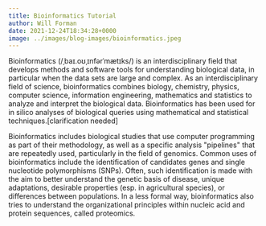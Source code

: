 ```yaml
---
title: Bioinformatics Tutorial
author: Will Forman
date: 2021-12-24T18:34:28+0000
image: ../images/blog-images/bioinformatics.jpeg
---
```


Bioinformatics (/ˌbaɪ.oʊˌɪnfərˈmætɪks/) is an interdisciplinary field that develops methods and software tools for understanding biological data, in particular when the data sets are large and complex. As an interdisciplinary field of science, bioinformatics combines biology, chemistry, physics, computer science, information engineering, mathematics and statistics to analyze and interpret the biological data. Bioinformatics has been used for in silico analyses of biological queries using mathematical and statistical techniques.[clarification needed]

Bioinformatics includes biological studies that use computer programming as part of their methodology, as well as a specific analysis "pipelines" that are repeatedly used, particularly in the field of genomics. Common uses of bioinformatics include the identification of candidates genes and single nucleotide polymorphisms (SNPs). Often, such identification is made with the aim to better understand the genetic basis of disease, unique adaptations, desirable properties (esp. in agricultural species), or differences between populations. In a less formal way, bioinformatics also tries to understand the organizational principles within nucleic acid and protein sequences, called proteomics.
